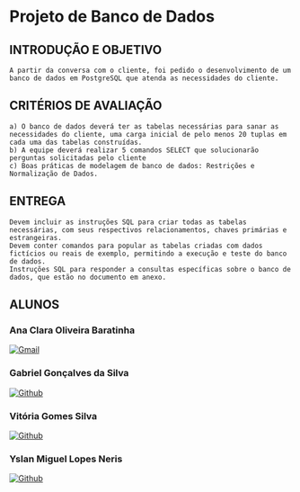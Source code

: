 # Projeto de Banco de Dados

## INTRODUÇÃO E OBJETIVO

    A partir da conversa com o cliente, foi pedido o desenvolvimento de um banco de dados em PostgreSQL que atenda as necessidades do cliente.

## CRITÉRIOS DE AVALIAÇÃO

    a) O banco de dados deverá ter as tabelas necessárias para sanar as necessidades do cliente, uma carga inicial de pelo menos 20 tuplas em cada uma das tabelas construídas.
    b) A equipe deverá realizar 5 comandos SELECT que solucionarão perguntas solicitadas pelo cliente
    c) Boas práticas de modelagem de banco de dados: Restrições e Normalização de Dados.


## ENTREGA

    Devem incluir as instruções SQL para criar todas as tabelas necessárias, com seus respectivos relacionamentos, chaves primárias e estrangeiras.
    Devem conter comandos para popular as tabelas criadas com dados fictícios ou reais de exemplo, permitindo a execução e teste do banco de dados.
    Instruções SQL para responder a consultas específicas sobre o banco de dados, que estão no documento em anexo.


## ALUNOS

### Ana Clara Oliveira Baratinha 

[![Gmail](https://img.shields.io/badge/Gmail-D14836?style=for-the-badge&logo=gmail&logoColor=white)](mailto:)

### Gabriel Gonçalves da Silva

[![Github](https://img.shields.io/badge/GitHub-100000?style=for-the-badge&logo=github&logoColor=white)]( ) 

### Vitória Gomes Silva

[![Github](https://img.shields.io/badge/GitHub-100000?style=for-the-badge&logo=github&logoColor=white)]( ) 

### Yslan Miguel Lopes Neris

[![Github](https://img.shields.io/badge/GitHub-100000?style=for-the-badge&logo=github&logoColor=white)]( ) 
